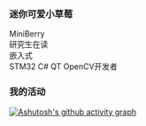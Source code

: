 ### 迷你可爱小草莓
MiniBerry  
研究生在读  
嵌入式  
STM32 C# QT OpenCV开发者  
### 我的活动
[![Ashutosh's github activity graph](https://github-readme-activity-graph.vercel.app/graph?username=mini-berry&theme=github&hide_title=true)](https://github.com/ashutosh00710/github-readme-activity-graph)
